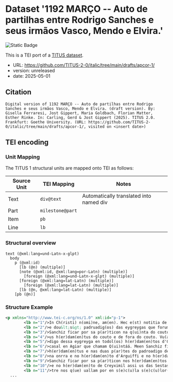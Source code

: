 # Dataset '1192 MARÇO -- Auto de partilhas entre Rodrigo Sanches e seus irmãos Vasco, Mendo e Elvira.'

![Static Badge](https://img.shields.io/badge/TEI_validation-passing-green)

This is a TEI port of a [TITUS dataset](http://titus.uni-frankfurt.de/texte/etcs/ital/aport/apcorp/apcor.htm?apcor001.htmapcor.htm).

* URL: https://github.com/TITUS-2-0/italic/tree/main/drafts/apcor-1/
* version: unreleased
* date: 2025-05-01

## Citation
```text
Digital version of 1192 MARÇO -- Auto de partilhas entre Rodrigo Sanches e seus irmãos Vasco, Mendo e Elvira. (draft version). By: Gisella Ferraresi, Jost Gippert, Maria Goldbach, Florian Matter, Esther Rinke. In: Carling, Gerd & Jost Gippert (2025). TITUS 2.0. Frankfurt: Goethe University. (URL: https://github.com/TITUS-2-0/italic/tree/main/drafts/apcor-1/, visited on <insert date>)
```

## TEI encoding


### Unit Mapping
The TITUS 1 structural units are mapped onto TEI as follows:

| Source Unit | TEI Mapping | Notes |
|-------------|-------------|-------|
| Text | `div@text` | Automatically translated into named div |
| Part | `milestone@part` |  |
| Item | `pb` |  |
| Line | `lb` |  |

### Structural overview
```text
text (@xml:lang=und-Latn-x-glpt)
  body
    p (@xml:id)
      [lb (@n) (multiple)]
      [note (@xml:id, @xml:lang=por-Latn) (multiple)]
        [foreign (@xml:lang=und-Latn-x-glpt) (multiple)]
      [foreign (@xml:lang=lat-Latn) (multiple)]
        [foreign (@xml:lang=lat-Latn) (multiple)]
      [lb (@n, @xml:lang=lat-Latn) (multiple)]
    [pb (@n)]
```

### Structure Example

```xml
<p xmlns="http://www.tei-c.org/ns/1.0" xml:id="p-1">
        <lb n="1"/>In Ch(risti) n(omi)ne, am(en). Hec e(st) notitia de p(ar)tiçon(e)<note xml:id="p-1-note-1" xml:lang="por-Latn">Substituí o sinal tironiano 7 por (e), porque o texto traz a copulative <foreign xml:lang="und-Latn-x-glpt">e</foreign> nos outros casos.</note> de deuison que fazem(os)<note xml:id="p-1-note-2" xml:lang="por-Latn">Il Como o escriba usou quási indistintamente <foreign xml:lang="und-Latn-x-glpt">os e us: dos e dus</foreign> (linha 1), <foreign xml:lang="und-Latn-x-glpt">herdamentos</foreign> (linhas 5 e 9) e <foreign xml:lang="und-Latn-x-glpt">herdamentus</foreign> (linhas 1, 4 e 7), preferi desdobrar em <foreign xml:lang="und-Latn-x-glpt">os</foreign> o sinal tironiano de <foreign xml:lang="und-Latn-x-glpt">us</foreign> e <foreign xml:lang="und-Latn-x-glpt">os</foreign> , por esta última forma ser a usada no português.</note> antre nos des (her)dam(en)tus e dus cou[tos e]<note xml:id="p-1-note-3" xml:lang="por-Latn">Uma mancha no pergaminho torna ilegíveis as últimas quatro letras.</note> das onrras
        <lb n="2"/>e dou&lt;s&gt; padruadig(os) das eygreygas que forum de nossu padre e de nossa madre, en esta maneira q(ue) Rodrigo
        <lb n="3"/>Sanchiz ficar por sa p(ar)ticon na q(ui)nta do couto de Víítu- rio e na q(ui)nta do padroadigo dessa eygreyga en todol(os)
        <lb n="4"/>us h(er)dam(en)tus do couto e de fora do couto. Vu(a)sco Sanchiz ficar por sa p(ar)ticon na onrra d'Ulueira e no padroa-
        <lb n="5"/>digo dessa eygreyga en todol(os) h(er)dam(en)tos d'Olveira e en nu casal de Carapezus q(ue) chamam da Vluar e en outro
        <lb n="6"/>casal en Agiar que chamam Q(ui)ntáá. Meen Sanchiz ficar por sa p(ar)ticon na onrra de Carapezus e nus outr(os)
        <lb n="7"/>h(er)dam(en)tus e nas duas p(ar)tes do padroadigo dessa eygreyga e no padroadigo da eygreyga de Creysemil e
        <lb n="8"/>na onrra e no h(er)dam(en)to d'Arguiffi e no h(er)dam(en)to de Lauoradas e no padroadigo dessa eygreyga. Eluira
        <lb n="9"/>Sanchiz ficar por sa p(ar)ticon nos h(er)dam(en)tos de Cente- gaus e nas tres q(ua)rtas do padroadigo dessa eygreyga
        <lb n="10"/>e no h(er)dam(en)to de Creyximil assi us das Sestas come u outro h(er)dam(en)to. Estas p(ar)ticoens e diuisoes fazem(os) an-
        <lb n="11"/>tre nos q(ue) uallam por en s(e)c(u)la s(e)c(u)lor(um), am(en). <foreign xml:lang="lat-Latn">Facta karta m(en)sse M(a)rcíí E(ra) M. <foreign xml:lang="lat-Latn">a</foreign> CC. <foreign xml:lang="lat-Latn">a</foreign> XXX. <foreign xml:lang="lat-Latn">a</foreign> . Vaa&lt;s&gt;co</foreign>
  ...
```
